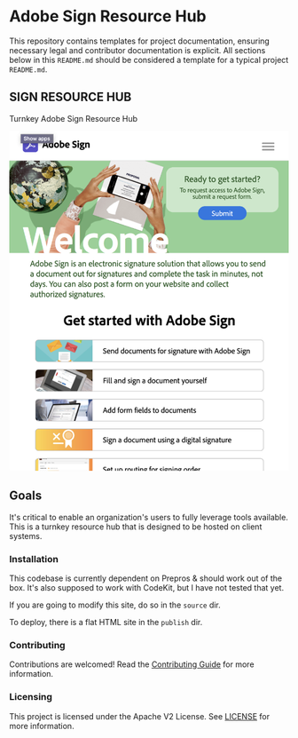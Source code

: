 # Adobe Sign Resource Hub

This repository contains templates for project documentation, ensuring necessary
legal and contributor documentation is explicit. All sections below in this `README.md`
should be considered a template for a typical project `README.md`.

## SIGN RESOURCE HUB

Turnkey Adobe Sign Resource Hub

![Screenshot](docs/resource-hub-screenshot.png)

## Goals

It's critical to enable an organization's users to fully leverage tools available.  This is a turnkey resource hub that is designed to be hosted on client systems.

### Installation

This codebase is currently dependent on Prepros & should work out of the box.  It's also supposed to work with CodeKit, but I have not tested that yet.

If you are going to modify this site, do so in the `source` dir.

To deploy, there is a flat HTML site in the `publish` dir.

### Contributing

Contributions are welcomed! Read the [Contributing Guide](./.github/CONTRIBUTING.md) for more information.

### Licensing

This project is licensed under the Apache V2 License. See [LICENSE](LICENSE) for more information.
